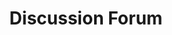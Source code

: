 ---
title: "Discussion Forum"
linkTitle: "Discussion Forum"
weight: 2
description: >
  Discussion Forum on [Github](https://github.com/orgs/NeuroDesk/discussions).
---